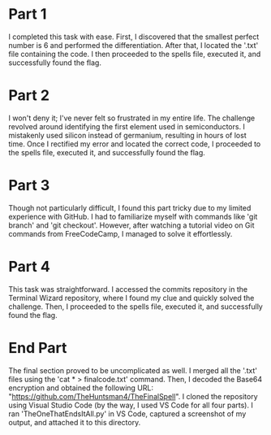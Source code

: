 # Part 1
I completed this task with ease. First, I discovered that the smallest perfect number is 6 and performed the differentiation. After that, I located the '.txt' file containing the code. I then proceeded to the spells file, executed it, and successfully found the flag.

# Part 2
I won't deny it; I've never felt so frustrated in my entire life. The challenge revolved around identifying the first element used in semiconductors. I mistakenly used silicon instead of germanium, resulting in hours of lost time. Once I rectified my error and located the correct code, I proceeded to the spells file, executed it, and successfully found the flag.

# Part 3
Though not particularly difficult, I found this part tricky due to my limited experience with GitHub. I had to familiarize myself with commands like 'git branch' and 'git checkout'. However, after watching a tutorial video on Git commands from FreeCodeCamp, I managed to solve it effortlessly.

# Part 4
This task was straightforward. I accessed the commits repository in the Terminal Wizard repository, where I found my clue and quickly solved the challenge. Then, I proceeded to the spells file, executed it, and successfully found the flag.

# End Part
The final section proved to be uncomplicated as well. I merged all the '.txt' files using the 'cat * > finalcode.txt' command. Then, I decoded the Base64 encryption and obtained the following URL: "https://github.com/TheHuntsman4/TheFinalSpell". I cloned the repository using Visual Studio Code (by the way, I used VS Code for all four parts). I ran 'TheOneThatEndsItAll.py' in VS Code, captured a screenshot of my output, and attached it to this directory.